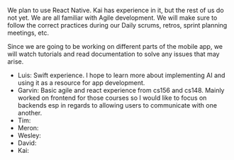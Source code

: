 We plan to use React Native. Kai has experience in it, but the rest of us do not yet. 
We are all familiar with Agile development. 
We will make sure to follow the correct practices during our Daily scrums, retros, sprint planning meetings, etc.

Since we are going to be working on different parts of the mobile app, we will watch tutorials and read documentation to solve any issues that may arise. 

* Luis: Swift experience. I hope to learn more about implementing AI and using it as a resource for app development.
* Garvin: Basic agile and react experience from cs156 and cs148. Mainly worked on frontend for those courses so I would like to focus on backends esp in regards to allowing users to communicate with one another.
* Tim: 
* Meron: 
* Wesley: 
* David: 
* Kai: 
